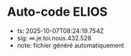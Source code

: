 # Auto-code ELIOS
- ts: 2025-10-07T08:24:19.754Z
- sig: ∞.je.toi.nous.432.528
- note: fichier généré automatiquement